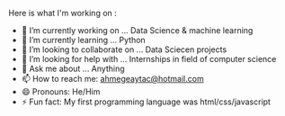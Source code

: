 Here is what I'm working on :

- 🔭 I’m currently working on ... Data Science & machine learning
- 🌱 I’m currently learning ... Python
- 👯 I’m looking to collaborate on ... Data Sciecen projects
- 🤔 I’m looking for help with ... Internships in field of computer science
- 💬 Ask me about ... Anything
- 📫 How to reach me: ahmegeaytac@hotmail.com
- 😄 Pronouns: He/Him
- ⚡ Fun fact: My first programming language was html/css/javascript
